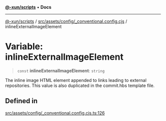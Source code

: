 [**@-xun/scripts**](../../../../../README.md) • **Docs**

***

[@-xun/scripts](../../../../../README.md) / [src/assets/config/\_conventional.config.cjs](../README.md) / inlineExternalImageElement

# Variable: inlineExternalImageElement

> `const` **inlineExternalImageElement**: `string`

The inline image HTML element appended to links leading to external
repositories. This value is also duplicated in the commit.hbs template file.

## Defined in

[src/assets/config/\_conventional.config.cjs.ts:126](https://github.com/Xunnamius/xscripts/blob/59530a02df766279a72886cbc0ab5e0790db98cc/src/assets/config/_conventional.config.cjs.ts#L126)
